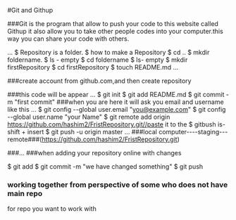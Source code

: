 #Git and Githup

###Git is the program that allow to push your code to this website called Githup it also allow you to take other people codes into your computer.this way you can share your code with others.

...
$ Repository is a folder.
$ how to make a Repository
$ cd ..
$ mkdir foldername.
$ ls - empty
$ cd foldername
$ ls- empty
$ mkdir firstRepository
$ cd firstRepository
$ touch README.md
...

###create account from github.com,and then create repository

###this code will be appear
...
$ git init
$ git add README.md
$ git commit -m "first commit"
###when you are here it will ask you email and username like this
...
$ git config --global user.email "you@example.com"
$ git config --global user.name "your Name"
$ git remote add origin https://github.com/hashim2/FristRepository.git//paste it to the $ gitbush is-shift + insert
$ git push -u origin master
...
###local computer----staging---remote###(https://github.com/hashim2/FristRepository.git)



###...
###when adding your repository online with changes

$ git add
$ git commit -m "we have changed something"
$ git push

### working together from perspective of some who does not have main repo
for repo you want to work with